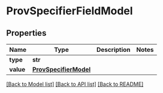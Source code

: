 # ProvSpecifierFieldModel

## Properties
Name | Type | Description | Notes
------------ | ------------- | ------------- | -------------
**type** | **str** |  | 
**value** | [**ProvSpecifierModel**](ProvSpecifierModel.md) |  | 

[[Back to Model list]](../README.md#documentation-for-models) [[Back to API list]](../README.md#documentation-for-api-endpoints) [[Back to README]](../README.md)


